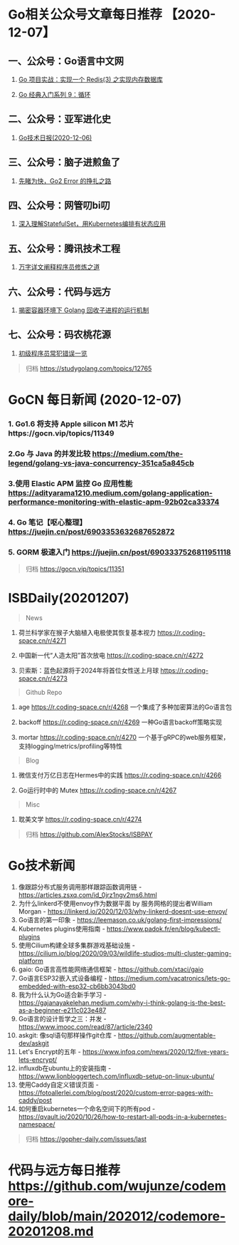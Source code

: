 # Go相关公众号文章每日推荐 【2020-12-07】

## 一、公众号：Go语言中文网

1. [Go 项目实战：实现一个 Redis(3) 之实现内存数据库](https://mp.weixin.qq.com/s/Rlz_L6-HBs9EggrFANFG1g)

2. [Go 经典入门系列 9：循环](https://mp.weixin.qq.com/s/i2CSL9DVzT0t6OyoLqXepg)

## 二、公众号：亚军进化史

1. [Go技术日报(2020-12-06)](https://studygolang.com/topics/12760)

## 三、公众号：脑子进煎鱼了

1. [先睹为快，Go2 Error 的挣扎之路](https://mp.weixin.qq.com/s/XILveKzh07BOQnqxYDKQsA)

## 四、公众号：网管叨bi叨

1. [深入理解StatefulSet，用Kubernetes编排有状态应用](https://mp.weixin.qq.com/s/y60q0-RMh8isd4u4PuLfUg)

## 五、公众号：腾讯技术工程

1. [万字详文阐释程序员修炼之道](https://mp.weixin.qq.com/s/XIwfj_AdZqX_vHM4VIq9EA)

## 六、公众号：代码与远方

1. [揭密容器环境下 Golang 回收子进程的运行机制](https://mp.weixin.qq.com/s/3HsqtHwWReX1S3ggP2_owg)

## 七、公众号：码农桃花源

1. [初级程序员常犯错误一览](https://mp.weixin.qq.com/s/MRZZOX7cZPIJPelcuihXUw)

> 归档  https://studygolang.com/topics/12765

# GoCN 每日新闻 (2020-12-07)

### 1. Go1.6 将支持 Apple silicon M1 芯片https://gocn.vip/topics/11349



### 2.Go 与 Java 的并发比较 https://medium.com/the-legend/golang-vs-java-concurrency-351ca5a845cb



### 3.使用 Elastic APM 监控 Go 应用性能 https://adityarama1210.medium.com/golang-application-performance-monitoring-with-elastic-apm-92b02ca33374


### 4. Go 笔记【呕心整理】https://juejin.cn/post/6903353632687652872

### 5. GORM 极速入门 https://juejin.cn/post/6903337526811951118

> 归档  https://gocn.vip/topics/11351





# ISBDaily(20201207)

> News

1. 荷兰科学家在猴子大脑植入电极使其恢复基本视力 https://r.coding-space.cn/r/4271

2. 中国新一代“人造太阳”首次放电 https://r.coding-space.cn/r/4272

3. 贝索斯：蓝色起源将于2024年将首位女性送上月球 https://r.coding-space.cn/r/4273



> Github Repo

1. age https://r.coding-space.cn/r/4268 一个集成了多种加密算法的Go语言包

2. backoff https://r.coding-space.cn/r/4269 一种Go语言backoff策略实现

3. mortar https://r.coding-space.cn/r/4270 一个基于gRPC的web服务框架，支持logging/metrics/profiling等特性



> Blog

1. 微信支付万亿日志在Hermes中的实践 https://r.coding-space.cn/r/4266

2. Go运行时中的 Mutex https://r.coding-space.cn/r/4267



> Misc

1. 耽美文学 https://r.coding-space.cn/r/4274



> 归档   https://github.com/AlexStocks/ISBPAY 





# Go技术新闻

1. 像跟踪分布式服务调用那样跟踪函数调用链 - https://articles.zsxq.com/id_0jrz1ngv2ms6.html
2. 为什么linkerd不使用envoy作为数据平面 by 服务网格的提出者William Morgan - https://linkerd.io/2020/12/03/why-linkerd-doesnt-use-envoy/
3. Go语言的第一印象 - https://leemason.co.uk/golang-first-impressions/
4. Kubernetes plugins使用指南 - https://www.padok.fr/en/blog/kubectl-plugins
5. 使用Cilium构建全球多集群游戏基础设施 - https://cilium.io/blog/2020/09/03/wildlife-studios-multi-cluster-gaming-platform
6. gaio: Go语言高性能网络通信框架 - https://github.com/xtaci/gaio
7. Go语言ESP32嵌入式设备编程 - https://medium.com/vacatronics/lets-go-embedded-with-esp32-cb6bb3043bd0
8. 我为什么认为Go适合新手学习 - https://gajanayakelehan.medium.com/why-i-think-golang-is-the-best-as-a-beginner-e211c023e487
9. Go语言的设计哲学之三：并发 - https://www.imooc.com/read/87/article/2340
10. askgit: 像sql语句那样操作git仓库 - https://github.com/augmentable-dev/askgit
11. Let's Encrypt的五年 - https://www.infoq.com/news/2020/12/five-years-lets-encrypt/
12. influxdb在ubuntu上的安装指南 - https://www.lionbloggertech.com/influxdb-setup-on-linux-ubuntu/
13. 使用Caddy自定义错误页面 - https://fotoallerlei.com/blog/post/2020/custom-error-pages-with-caddy/post
14. 如何重启kubernetes一个命名空间下的所有pod - https://qvault.io/2020/10/26/how-to-restart-all-pods-in-a-kubernetes-namespace/
> 归档 https://gopher-daily.com/issues/last


# 代码与远方每日推荐  https://github.com/wujunze/codemore-daily/blob/main/202012/codemore-20201208.md
